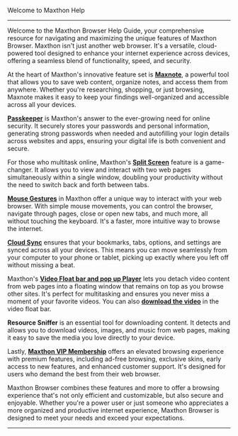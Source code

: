 Welcome to Maxthon Help

---

Welcome to the Maxthon Browser Help Guide, your comprehensive resource for navigating and maximizing the unique features of Maxthon Browser. Maxthon isn't just another web browser. It's a versatile, cloud-powered tool designed to enhance your internet experience across devices, offering a seamless blend of functionality, speed, and security.

At the heart of Maxthon's innovative feature set is **[Maxnote](08-maxnote.md)**, a powerful tool that allows you to save web content, organize notes, and access them from anywhere. Whether you're researching, shopping, or just browsing, Maxnote makes it easy to keep your findings well-organized and accessible across all your devices.

**[Passkeeper](10-password.md)** is Maxthon's answer to the ever-growing need for online security. It securely stores your passwords and personal information, generating strong passwords when needed and autofilling your login details across websites and apps, ensuring your digital life is both convenient and secure.

For those who multitask online, Maxthon's **[Split Screen](#)** feature is a game-changer. It allows you to view and interact with two web pages simultaneously within a single window, doubling your productivity without the need to switch back and forth between tabs.

**[Mouse Gestures](05-browse?id=mouse-gesture)** in Maxthon offer a unique way to interact with your web browser. With simple mouse movements, you can control the browser, navigate through pages, close or open new tabs, and much more, all without touching the keyboard. It's a faster, more intuitive way to browse the internet.

**[Cloud Sync](02-cloudsync.md)** ensures that your bookmarks, tabs, options, and settings are synced across all your devices. This means you can move seamlessly from your computer to your phone or tablet, picking up exactly where you left off without missing a beat.

Maxthon's **[Video Float bar and pop up Player](video-dowload-help.md)** lets you detach video content from web pages into a floating window that remains on top as you browse other sites. It's perfect for multitasking and ensures you never miss a moment of your favorite videos. You can also **[download the video](video-dowload-help.md)** in the video float bar.

**Resource Sniffer** is an essential tool for downloading content. It detects and allows you to download videos, images, and music from web pages, making it easy to save the media you love directly to your device.

Lastly, **[Maxthon VIP Membership](17-membership.md)** offers an elevated browsing experience with premium features, including ad-free browsing, exclusive skins, early access to new features, and enhanced customer support. It's designed for users who demand the best from their web browser.

Maxthon Browser combines these features and more to offer a browsing experience that's not only efficient and customizable, but also secure and enjoyable. Whether you're a power user or just someone who appreciates a more organized and productive internet experience, Maxthon Browser is designed to meet your needs and exceed your expectations.

---
